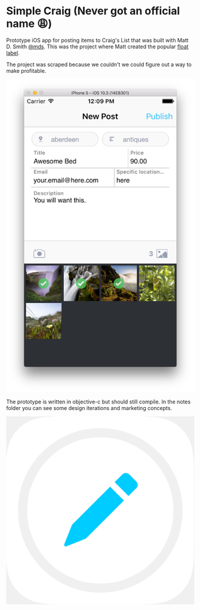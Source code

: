 # Simple Craig (Never got an official name 😩)

Prototype iOS app for posting items to Craig's List that was built with Matt D. Smith
[@mds](https://twitter.com/mds). This was the project where Matt created the popular [float label](https://twitter.com/floatlabel).

The project was scraped because we couldn't we could figure out a way to make profitable.

[![Add Photos](./notes/screenshots/add-photos.png)](https://codingsimply.com/)

The prototype is written in objective-c but should still compile. In the notes
folder you can see some design iterations and marketing concepts.

![Icon](./notes/marketing/icon.png)